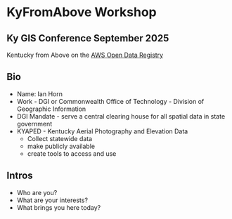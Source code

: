 # KyFromAbove Workshop

## Ky GIS Conference September 2025

Kentucky from Above on the [AWS Open Data Registry](https://registry.opendata/kyfromabove/)

## Bio

- Name: Ian Horn
- Work - DGI or Commonwealth Office of Technology - Division of Geographic Information
- DGI Mandate - serve a central clearing house for all spatial data in state government
- KYAPED - Kentucky Aerial Photography and Elevation Data
  - Collect statewide data
  - make publicly available
  - create tools to access and use

## Intros

- Who are you?
- What are your interests?
- What brings you here today?
